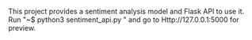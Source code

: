 This project provides a sentiment analysis model and Flask API to use it.
Run "~$ python3 sentiment_api.py " and go to Http://127.0.0.1:5000 for preview.
